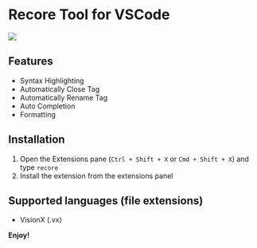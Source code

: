 # Recore Tool for VSCode

![](https://img.alicdn.com/tfs/TB1XKU_EVOWBuNjy0FiXXXFxVXa-1396-746.png)

## Features

* Syntax Highlighting
* Automatically Close Tag
* Automatically Rename Tag
* Auto Completion
* Formatting

## Installation

1. Open the Extensions pane (`Ctrl + Shift + X` or `Cmd + Shift + X`) and type `recore`
2. Install the extension from the extensions panel

## Supported languages (file extensions)

* VisionX (.vx)

**Enjoy!**